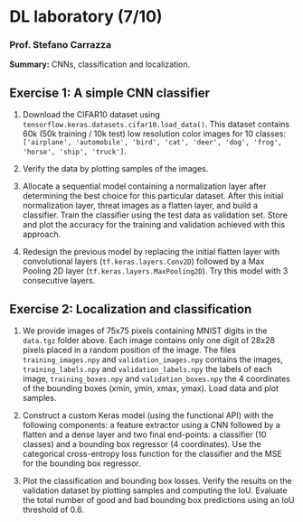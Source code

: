 # DL laboratory (7/10)

### Prof. Stefano Carrazza

**Summary:** CNNs, classification and localization.

## Exercise 1: A simple CNN classifier

1. Download the CIFAR10 dataset using `tensorflow.keras.datasets.cifar10.load_data()`. This dataset contains 60k (50k training / 10k test) low resolution color images for 10 classes: `['airplane', 'automobile', 'bird', 'cat', 'deer', 'dog', 'frog', 'horse', 'ship', 'truck']`.

2. Verify the data by plotting samples of the images.

3. Allocate a sequential model containing a normalization layer after determining the best choice for this particular dataset. After this initial normalization layer, threat images as a flatten layer, and build a classifier. Train the classifier using the test data as validation set. Store and plot the accuracy for the training and validation achieved with this approach.

4. Redesign the previous model by replacing the initial flatten layer with convolutional layers (`tf.keras.layers.Conv2D`) followed by a Max Pooling 2D layer (`tf.keras.layers.MaxPooling2D`). Try this model with 3 consecutive layers.

## Exercise 2: Localization and classification

1. We provide images of 75x75 pixels containing MNIST digits in the `data.tgz` folder above. Each image contains only one digit of 28x28 pixels placed in a random position of the image. The files `training_images.npy` and `validation_images.npy` contains the images, `training_labels.npy` and `validation_labels.npy` the labels of each image, `training_boxes.npy` and `validation_boxes.npy` the 4 coordinates of the bounding boxes (xmin, ymin, xmax, ymax). Load data and plot samples.

2. Construct a custom Keras model (using the functional API) with the following components: a feature extractor using a CNN followed by a flatten and a dense layer and two final end-points: a classifier (10 classes) and a bounding box regressor (4 coordinates). Use the categorical cross-entropy loss function for the classifier and the MSE for the bounding box regressor.

3. Plot the classification and bounding box losses. Verify the results on the validation dataset by plotting samples and computing the IoU. Evaluate the total number of good and bad bounding box predictions using an IoU threshold of 0.6.
